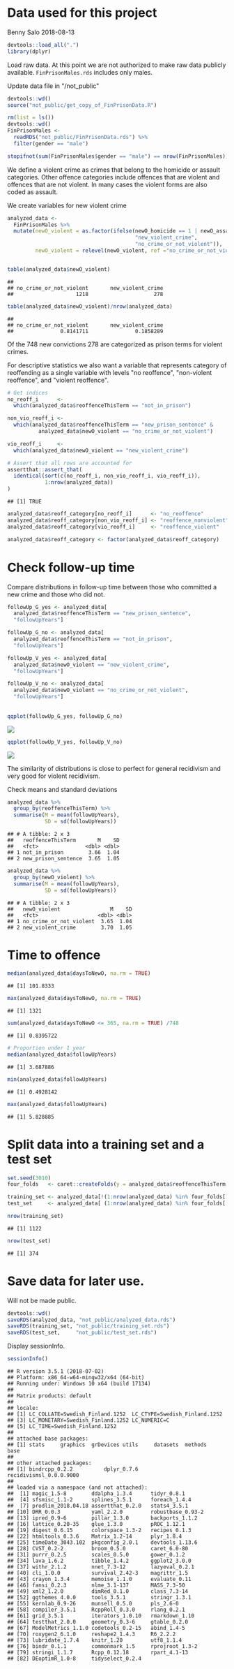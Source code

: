 Data used for this project
================
Benny Salo
2018-08-13

``` r
devtools::load_all(".")
library(dplyr)
```

Load raw data. At this point we are not authorized to make raw data publicly available. `FinPrisonMales.rds` includes only males.

Update data file in "/not\_public"

``` r
devtools::wd()
source("not_public/get_copy_of_FinPrisonData.R")
```

``` r
rm(list = ls())
devtools::wd()
FinPrisonMales <- 
  readRDS("not_public/FinPrisonData.rds") %>% 
  filter(gender == "male")

stopifnot(sum(FinPrisonMales$gender == "male") == nrow(FinPrisonMales))
```

We define a violent crime as crimes that belong to the homicide or assault categories. Other offence categories include offences that are violent and offences that are not violent. In many cases the violent forms are also coded as assault.

We create variables for new violent crime

``` r
analyzed_data <- 
  FinPrisonMales %>% 
  mutate(newO_violent = as.factor(ifelse(newO_homicide == 1 | newO_assault == 1, 
                                         "new_violent_crime", 
                                         "no_crime_or_not_violent")),
         newO_violent = relevel(newO_violent, ref ="no_crime_or_not_violent"))


table(analyzed_data$newO_violent)
```

    ## 
    ## no_crime_or_not_violent       new_violent_crime 
    ##                    1218                     278

``` r
table(analyzed_data$newO_violent)/nrow(analyzed_data)
```

    ## 
    ## no_crime_or_not_violent       new_violent_crime 
    ##               0.8141711               0.1858289

Of the 748 new convictions 278 are categorized as prison terms for violent crimes.

For descriptive statistics we also want a variable that represents category of reoffending as a single variable with levels "no reoffence", "non-violent reoffence", and "violent reoffence".

``` r
# Get indices
no_reoff_i      <- 
  which(analyzed_data$reoffenceThisTerm == "not_in_prison")

non_vio_reoff_i <- 
  which(analyzed_data$reoffenceThisTerm == "new_prison_sentence" &
          analyzed_data$newO_violent == "no_crime_or_not_violent")

vio_reoff_i     <-
  which(analyzed_data$newO_violent == "new_violent_crime")

# Assert that all rows are accounted for
assertthat::assert_that(
  identical(sort(c(no_reoff_i, non_vio_reoff_i, vio_reoff_i)),
            1:nrow(analyzed_data))
)
```

    ## [1] TRUE

``` r
analyzed_data$reoff_category[no_reoff_i]      <- "no_reoffence"
analyzed_data$reoff_category[non_vio_reoff_i] <- "reoffence_nonviolent"
analyzed_data$reoff_category[vio_reoff_i]     <- "reoffence_violent"

analyzed_data$reoff_category <- factor(analyzed_data$reoff_category)
```

Check follow-up time
====================

Compare distributions in follow-up time between those who committed a new crime and those who did not.

``` r
followUp_G_yes <- analyzed_data[
  analyzed_data$reoffenceThisTerm == "new_prison_sentence",
  "followUpYears"]

followUp_G_no <- analyzed_data[
  analyzed_data$reoffenceThisTerm == "not_in_prison",
  "followUpYears"]

followUp_V_yes <- analyzed_data[
  analyzed_data$newO_violent == "new_violent_crime",
  "followUpYears"]

followUp_V_no <- analyzed_data[
  analyzed_data$newO_violent == "no_crime_or_not_violent",
  "followUpYears"]
  
  
qqplot(followUp_G_yes, followUp_G_no)
```

![](01_analyzed_data_files/figure-markdown_github/unnamed-chunk-6-1.png)

``` r
qqplot(followUp_V_yes, followUp_V_no)
```

![](01_analyzed_data_files/figure-markdown_github/unnamed-chunk-6-2.png)

The similarity of distributions is close to perfect for general recidivism and very good for violent recidivism.

Check means and standard deviations

``` r
analyzed_data %>% 
  group_by(reoffenceThisTerm) %>% 
  summarise(M = mean(followUpYears),
            SD = sd(followUpYears))
```

    ## # A tibble: 2 x 3
    ##   reoffenceThisTerm       M    SD
    ##   <fct>               <dbl> <dbl>
    ## 1 not_in_prison        3.66  1.04
    ## 2 new_prison_sentence  3.65  1.05

``` r
analyzed_data %>% 
  group_by(newO_violent) %>% 
  summarise(M = mean(followUpYears),
            SD = sd(followUpYears))
```

    ## # A tibble: 2 x 3
    ##   newO_violent                M    SD
    ##   <fct>                   <dbl> <dbl>
    ## 1 no_crime_or_not_violent  3.65  1.04
    ## 2 new_violent_crime        3.70  1.05

Time to offence
===============

``` r
median(analyzed_data$daysToNewO, na.rm = TRUE) 
```

    ## [1] 101.8333

``` r
max(analyzed_data$daysToNewO, na.rm = TRUE) 
```

    ## [1] 1321

``` r
sum(analyzed_data$daysToNewO <= 365, na.rm = TRUE) /748
```

    ## [1] 0.8395722

``` r
# Proportion under 1 year
median(analyzed_data$followUpYears)
```

    ## [1] 3.687886

``` r
min(analyzed_data$followUpYears)
```

    ## [1] 0.4928142

``` r
max(analyzed_data$followUpYears)
```

    ## [1] 5.828885

Split data into a training set and a test set
=============================================

``` r
set.seed(3010)
four_folds   <- caret::createFolds(y = analyzed_data$reoffenceThisTerm, k = 4)

training_set <- analyzed_data[!(1:nrow(analyzed_data) %in% four_folds[[4]]), ]
test_set     <- analyzed_data[ (1:nrow(analyzed_data) %in% four_folds[[4]]), ]

nrow(training_set)
```

    ## [1] 1122

``` r
nrow(test_set)
```

    ## [1] 374

Save data for later use.
========================

Will not be made public.

``` r
devtools::wd()
saveRDS(analyzed_data, "not_public/analyzed_data.rds")
saveRDS(training_set, "not_public/training_set.rds")
saveRDS(test_set,     "not_public/test_set.rds")
```

Display sessionInfo.

``` r
sessionInfo()
```

    ## R version 3.5.1 (2018-07-02)
    ## Platform: x86_64-w64-mingw32/x64 (64-bit)
    ## Running under: Windows 10 x64 (build 17134)
    ## 
    ## Matrix products: default
    ## 
    ## locale:
    ## [1] LC_COLLATE=Swedish_Finland.1252  LC_CTYPE=Swedish_Finland.1252   
    ## [3] LC_MONETARY=Swedish_Finland.1252 LC_NUMERIC=C                    
    ## [5] LC_TIME=Swedish_Finland.1252    
    ## 
    ## attached base packages:
    ## [1] stats     graphics  grDevices utils     datasets  methods   base     
    ## 
    ## other attached packages:
    ## [1] bindrcpp_0.2.2          dplyr_0.7.6             recidivismsl_0.0.0.9000
    ## 
    ## loaded via a namespace (and not attached):
    ##  [1] magic_1.5-8        ddalpha_1.3.4      tidyr_0.8.1       
    ##  [4] sfsmisc_1.1-2      splines_3.5.1      foreach_1.4.4     
    ##  [7] prodlim_2018.04.18 assertthat_0.2.0   stats4_3.5.1      
    ## [10] DRR_0.0.3          yaml_2.2.0         robustbase_0.93-2 
    ## [13] ipred_0.9-6        pillar_1.3.0       backports_1.1.2   
    ## [16] lattice_0.20-35    glue_1.3.0         pROC_1.12.1       
    ## [19] digest_0.6.15      colorspace_1.3-2   recipes_0.1.3     
    ## [22] htmltools_0.3.6    Matrix_1.2-14      plyr_1.8.4        
    ## [25] timeDate_3043.102  pkgconfig_2.0.1    devtools_1.13.6   
    ## [28] CVST_0.2-2         broom_0.5.0        caret_6.0-80      
    ## [31] purrr_0.2.5        scales_0.5.0       gower_0.1.2       
    ## [34] lava_1.6.2         tibble_1.4.2       ggplot2_3.0.0     
    ## [37] withr_2.1.2        nnet_7.3-12        lazyeval_0.2.1    
    ## [40] cli_1.0.0          survival_2.42-3    magrittr_1.5      
    ## [43] crayon_1.3.4       memoise_1.1.0      evaluate_0.11     
    ## [46] fansi_0.2.3        nlme_3.1-137       MASS_7.3-50       
    ## [49] xml2_1.2.0         dimRed_0.1.0       class_7.3-14      
    ## [52] ggthemes_4.0.0     tools_3.5.1        stringr_1.3.1     
    ## [55] kernlab_0.9-26     munsell_0.5.0      pls_2.6-0         
    ## [58] compiler_3.5.1     RcppRoll_0.3.0     rlang_0.2.1       
    ## [61] grid_3.5.1         iterators_1.0.10   rmarkdown_1.10    
    ## [64] testthat_2.0.0     geometry_0.3-6     gtable_0.2.0      
    ## [67] ModelMetrics_1.1.0 codetools_0.2-15   abind_1.4-5       
    ## [70] roxygen2_6.1.0     reshape2_1.4.3     R6_2.2.2          
    ## [73] lubridate_1.7.4    knitr_1.20         utf8_1.1.4        
    ## [76] bindr_0.1.1        commonmark_1.5     rprojroot_1.3-2   
    ## [79] stringi_1.1.7      Rcpp_0.12.18       rpart_4.1-13      
    ## [82] DEoptimR_1.0-8     tidyselect_0.2.4
